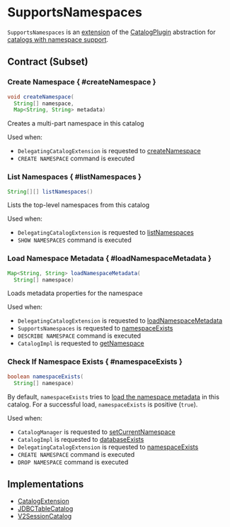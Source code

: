 # SupportsNamespaces

`SupportsNamespaces` is an [extension](#contract) of the [CatalogPlugin](CatalogPlugin.md) abstraction for [catalogs with namespace support](#implementations).

## Contract (Subset)

### Create Namespace { #createNamespace }

```java
void createNamespace(
  String[] namespace,
  Map<String, String> metadata)
```

Creates a multi-part namespace in this catalog

Used when:

* `DelegatingCatalogExtension` is requested to [createNamespace](DelegatingCatalogExtension.md#createNamespace)
* `CREATE NAMESPACE` command is executed

### List Namespaces { #listNamespaces }

```java
String[][] listNamespaces()
```

Lists the top-level namespaces from this catalog

Used when:

* `DelegatingCatalogExtension` is requested to [listNamespaces](DelegatingCatalogExtension.md#listNamespaces)
* `SHOW NAMESPACES` command is executed

### Load Namespace Metadata { #loadNamespaceMetadata }

```java
Map<String, String> loadNamespaceMetadata(
  String[] namespace)
```

Loads metadata properties for the namespace

Used when:

* `DelegatingCatalogExtension` is requested to [loadNamespaceMetadata](DelegatingCatalogExtension.md#loadNamespaceMetadata)
* `SupportsNamespaces` is requested to [namespaceExists](#namespaceExists)
* `DESCRIBE NAMESPACE` command is executed
* `CatalogImpl` is requested to [getNamespace](../../CatalogImpl.md#getNamespace)

### Check If Namespace Exists { #namespaceExists }

```java
boolean namespaceExists(
  String[] namespace)
```

By default, `namespaceExists` tries to [load the namespace metadata](#loadNamespaceMetadata) in this catalog. For a successful load, `namespaceExists` is positive (`true`).

Used when:

* `CatalogManager` is requested to [setCurrentNamespace](CatalogManager.md#setCurrentNamespace)
* `CatalogImpl` is requested to [databaseExists](../../CatalogImpl.md#databaseExists)
* `DelegatingCatalogExtension` is requested to [namespaceExists](DelegatingCatalogExtension.md#namespaceExists)
* `CREATE NAMESPACE` command is executed
* `DROP NAMESPACE` command is executed

## Implementations

* [CatalogExtension](CatalogExtension.md)
* [JDBCTableCatalog](../../jdbc/JDBCTableCatalog.md)
* [V2SessionCatalog](../../V2SessionCatalog.md)
